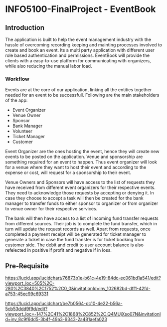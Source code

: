 # INFO5100-FinalProject - EventBook

## Introduction

The application is built to help the event management industry with the hassle of overcoming recording keeping and mainting processes involved to create and book an event. Its a multi party application with different user role based authentication and permissions. EventBook will provide the clients with a easy-to-use platform for communicating with organizers, while also reducing the manual labor load. 

### Workflow

Events are at the core of our application, linking all the entities together needed for an event to be successfull. Following are the main stakeholders of the app:
- Event Organizer
- Venue Owner
- Sponsor
- Bank Manager
- Volunteer
- Ticket Manager
- Customer

Event Organizer are the ones hosting the event, hence they will create new events to be posted on the application. Venue and sponsorship are something required for an event to happen. Thus event organizer will look for a venue where they want to host their event and according to the expense or cost, will request for a sponsorship to their event. 

Venue Owners and Sponsors will have access to the list of requests they have received from different event organizers for their respective events. They need to acknowledge those requests by accepting or denying it. In case they choose to accept a task will then be created for the bank manager to transfer funds to either sponsor to organizer or from organizer to venue owner for their respective services. 

The bank will then have access to a list of incoming fund transfer requests from different sources. Their job is to complete the fund transfer, which in turn will update the request records as well. Apart from requests, once completed a payment receipt will be generated for ticket manager to generate a ticket in case the fund transfer is for ticket booking from customer side. The debit and credit to user account balance is also refelected in positive if profit and negative if in loss. 

## Pre-Requisite 





https://lucid.app/lucidchart/76873b1e-b61c-4e19-84dc-ec061bd1a541/edit?viewport_loc=505%2C-280%2C3840%2C1752%2C0_0&invitationId=inv_102682bd-dff1-42fd-a753-45ec99c69331


https://lucid.app/lucidchart/be7b0564-dc10-4e22-b56a-5cb53ddd9f9d/edit?viewport_loc=-147%2C41%2C1868%2C852%2C.Q4MUjXso07N&invitationId=inv_8c9f6dd5-3b4f-49a3-9343-2a481aefa023
